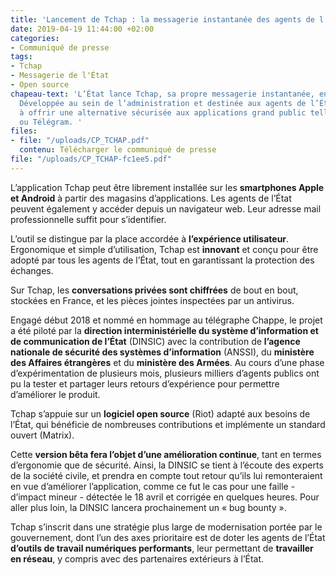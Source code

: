 ```yaml
---
title: 'Lancement de Tchap : la messagerie instantanée des agents de l’État'
date: 2019-04-19 11:44:00 +02:00
categories:
- Communiqué de presse
tags:
- Tchap
- Messagerie de l'État
- Open source
chapeau-text: 'L’État lance Tchap, sa propre messagerie instantanée, en version bêta.
  Développée au sein de l’administration et destinée aux agents de l’État elle vise
  à offrir une alternative sécurisée aux applications grand public telles Whatsapp
  ou Télégram. '
files:
- file: "/uploads/CP_TCHAP.pdf"
  contenu: Télécharger le communiqué de presse
file: "/uploads/CP_TCHAP-fc1ee5.pdf"
---
```


L’application Tchap peut être librement installée sur les **smartphones Apple et Android** à partir des magasins d’applications. Les agents de l’État peuvent également y accéder depuis un navigateur web. Leur adresse mail professionnelle suffit pour s’identifier. 

L’outil se distingue par la place accordée à **l’expérience utilisateur**. Ergonomique et simple d’utilisation, Tchap est **innovant** et conçu pour être adopté par tous les agents de l’État, tout en garantissant la protection des échanges. 
 
Sur Tchap, les **conversations privées sont chiffrées** de bout en bout, stockées en France, et les pièces jointes inspectées par un antivirus. 

Engagé début 2018 et nommé en hommage au télégraphe Chappe, le projet a été piloté par la **direction interministérielle du système d’information et de communication de l’État** (DINSIC) avec la contribution de **l’agence nationale de sécurité des systèmes d’information** (ANSSI), du **ministère des Affaires étrangères** et du **ministère des Armées**. Au cours d’une phase d’expérimentation de plusieurs mois, plusieurs milliers d’agents publics ont pu la tester et partager leurs retours d’expérience pour permettre d’améliorer le produit. 

Tchap s’appuie sur un **logiciel open source** (Riot) adapté aux besoins de l’État, qui bénéficie de nombreuses contributions et implémente un standard ouvert (Matrix). 

Cette **version bêta fera l’objet d’une amélioration continue**, tant en termes d’ergonomie que de sécurité. Ainsi, la DINSIC se tient à l’écoute des experts de la société civile, et prendra en compte tout retour qu’ils lui remonteraient en vue d’améliorer l’application, comme ce fut le cas pour une faille - d’impact mineur - détectée le 18 avril et corrigée en quelques heures. Pour aller plus loin, la DINSIC lancera prochainement un « bug bounty ». 

Tchap s’inscrit dans une stratégie plus large de modernisation portée par le gouvernement, dont l’un des axes prioritaire est de doter les agents de l’État **d’outils de travail numériques performants**, leur permettant de **travailler en réseau**, y compris avec des partenaires extérieurs à l’État.
